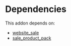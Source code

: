 # Dependencies

This addon depends on:

- [website_sale](https://github.com/bringout/oca-ocb-sale/tree/cfc4dbeb59ab3594bd1aa8f3bb16a1ee00557b4d/odoo-bringout-oca-ocb-website_sale)
- [sale_product_pack](https://github.com/bringout/oca-technical)

